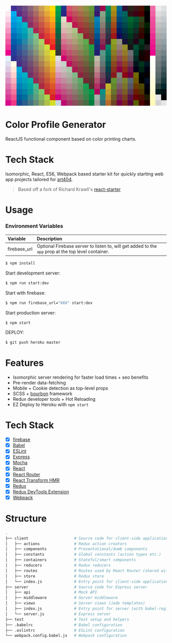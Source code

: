 <p align="center">
  <img src="https://raw.githubusercontent.com/Moises404/color-profile-generator/master/color-profile-generator.jpg" />
</p>

# Color Profile Generator

ReactJS functional component based on color printing charts.

# Tech Stack

Isomorphic, React, ES6, Webpack based starter kit for quickly starting web app projects tailored for [art404](http://art404.com).

> Based off a fork of Richard Krawll's [react-starter](https://github.com/richardkall/react-starter)

# Usage

### Environment Variables

Variable | Description
:------- | :----------
firebase\_url | Optional Firebase server to listen to, will get added to the `app` prop at the top level container.


```bash
$ npm install
```

Start development server:

```bash
$ npm run start:dev
```

Start with firebase:

```bash
$ npm run firebase_url="XXX" start:dev
```

Start production server:

```bash
$ npm start
```

DEPLOY:

```bash
$ git push heroku master
```

# Features

- Isomorphic server rendering for faster load times + seo benefits
- Pre-render data-fetching
- Mobile + Cookie detection as top-level props
- SCSS + [bourbon](http://bourbon.io) framework
- Redux developer tools + Hot Reloading
- EZ Deploy to Heroku with `npm start`

# Tech Stack

- [x] [firebase](https://firebase.com/)
- [x] [Babel](https://babeljs.io/)
- [x] [ESLint](http://eslint.org/)
- [x] [Express](http://expressjs.com/)
- [x] [Mocha](https://mochajs.org/)
- [x] [React](http://facebook.github.io/react/)
- [x] [React Router](https://github.com/reactjs/react-router)
- [x] [React Transform HMR](https://github.com/gaearon/react-transform-hmr)
- [x] [Redux](http://redux.js.org/)
- [x] [Redux DevTools Extension](https://github.com/zalmoxisus/redux-devtools-extension)
- [x] [Webpack](https://webpack.github.io)

# Structure

```bash
.
├── client                    # Source code for client-side application
│   ├── actions               # Redux action creators
│   ├── components            # Presentational/dumb components
│   ├── constants             # Global constants (action types etc.)
│   ├── containers            # Stateful/smart components
│   ├── reducers              # Redux reducers
│   ├── routes                # Routes used by React Router (shared with server)
│   ├── store                 # Redux store
│   └── index.js              # Entry point for client-side application
├── server                    # Source code for Express server
│   ├── api                   # Mock API
│   ├── middleware            # Server middleware
│   ├── views                 # Server views (Jade templates)
│   ├── index.js              # Entry point for server (with babel-register etc.)
│   └── server.js             # Express server
├── test                      # Test setup and helpers
├── .babelrc                  # Babel configuration
├── .eslintrc                 # ESLint configuration
└── webpack.config.babel.js   # Webpack configuration
```

